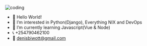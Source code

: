 ![coding](https://user-images.githubusercontent.com/52312209/205372624-071e740d-a469-437c-96f0-5eaec8d662f0.gif)

- 👋 Hello World!
- 👀 I’m interested in Python(Django), Everything NIX and DevOps
- 🌱 I’m currently learning Javascript(Vue & Node)
- 📞 +254790462100
- 📩 denisbiwott@gmail.com

<!---
DenisBiwott/DenisBiwott is a ✨ special ✨ repository because its `README.md` (this file) appears on your GitHub profile.
You can click the Preview link to take a look at your changes.
--->
